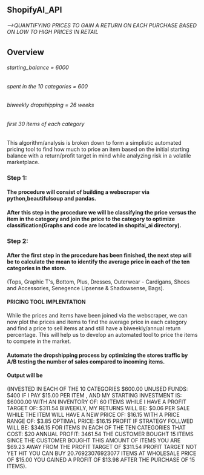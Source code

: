## ShopifyAI_API
###### -->QUANTIFYING PRICES TO GAIN A RETURN ON EACH PURCHASE BASED ON LOW TO HIGH PRICES IN RETAIL

## Overview
###### starting_balance = 6000 
###### spent in the 10 categories = 600
###### biweekly dropshipping = 26 weeks 
###### first 30 items of each category

This algorithm/analysis is broken down to form a simplistic automated pricing tool to find how much to price an item based on the initial starting balance with a return/profit target in mind while analyzing risk in a volatile marketplace. 

### Step 1:
#### The procedure will consist of building a webscraper via python,beautifulsoup and pandas. 
#### After this step in the procedure we will be classifying the price versus the item in the category and join the price to the category to optimize classification(Graphs and code are located in shopifai_ai directory).

### Step 2:
#### After the first step in the procedure has been finished, the next step will be to calculate the mean to identify the average price in each of the ten categories in the store.
(Tops,
Graphic T's,
Bottom, 
Plus, 
Dresses, 
Outerwear - Cardigans, 
Shoes and Accessories, 
Senegence Lipsense & Shadowsense, 
Bags).

#### PRICING TOOL IMPLENTATION
While the prices and items have been joined via the webscraper, we can now plot the prices and items to find the average price in each category and find a price to sell items at and still have a biweekly/annual return percentage. 
This will help us to develop an automated tool to price the items to compete in the market.

#### Automate the dropshipping process by optimizing the stores traffic by A/B testing the number of sales compared to incoming items.
#### Output will be 
(INVESTED IN EACH OF THE 10 CATEGORIES $600.00
UNUSED FUNDS: 5400
IF I PAY $15.00 PER ITEM , AND MY STARTING INVESTMENT IS: $6000.00 
WITH AN INVENTORY OF: 60 ITEMS
WHILE I HAVE A PROFIT TARGET OF: $311.54 BIWEEKLY, 
MY RETURNS WILL BE: $0.06 PER SALE 
WHILE THE ITEM WILL HAVE A NEW PRICE OF: $16.15 
WITH A PRICE RANGE OF: $3.85
OPTIMAL PRICE: $16.15
PROFIT IF STRATEGY FOLLWED WILL BE: $346.15 
FOR ITEMS IN EACH OF THE TEN CATEGORIES THAT COST: $20
ANNUAL PROFIT: 3461.54
THE CUSTOMER BOUGHT 15 ITEMS
SINCE THE CUSTOMER BOUGHT THIS AMOUNT OF ITEMS YOU ARE $69.23 AWAY FROM THE PROFIT TARGET  OF $311.54
PROFIT TARGET NOT YET HIT
YOU CAN BUY 20.76923076923077 ITEMS AT WHOLESALE PRICE OF $15.00
YOU GAINED A PROFIT OF $13.98 AFTER THE PURCHASE OF 15 ITEMS).
